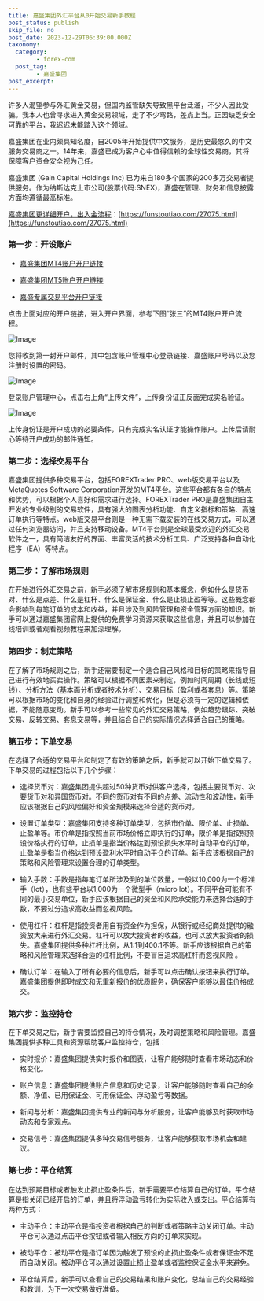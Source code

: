 ```yaml
---
title: 嘉盛集团外汇平台从0开始交易新手教程
post_status: publish
skip_file: no
post_date: 2023-12-29T06:39:00.000Z
taxonomy:
  category:
        - forex-com
  post_tag:
        - 嘉盛集团
post_excerpt: 
---
```

许多人渴望参与外汇黄金交易，但国内监管缺失导致黑平台泛滥，不少人因此受骗。我本人也曾寻求进入黄金交易领域，走了不少弯路，差点上当。正因缺乏安全可靠的平台，我迟迟未能踏入这个领域。

嘉盛集团在业内颇具知名度，自2005年开始提供中文服务，是历史最悠久的中文服务交易商之一。14年来，嘉盛已成为客户心中值得信赖的全球性交易商，其将保障客户资金安全视为己任。

嘉盛集团 (Gain Capital Holdings Inc) 已为来自180多个国家的200多万交易者提供服务。作为纳斯达克上市公司(股票代码:SNEX)，嘉盛在管理、财务和信息披露方面均遵循最高标准。

[嘉盛集团更详细开户，出入金流程](https://funstoutiao.com/27075.html)：[https://funstoutiao.com/27075.html](https://funstoutiao.com/27075.html)

### 第一步：开设账户

* [嘉盛集团MT4账户开户链接](https://s.ssgg.net/jsmt4)

* [嘉盛集团MT5账户开户链接](https://s.ssgg.net/jsmt5)

* [嘉盛专属交易平台开户链接](https://s.ssgg.net/js)

点击上面对应的开户链接，进入开户界面，参考下图“张三”的MT4账户开户流程。

![Image](https://prod-files-secure.s3.us-west-2.amazonaws.com/39ed1227-6d7d-4570-be36-9ccd4a2c4241/7a167aea-686b-400d-af59-4e18eb607a40/640.png?X-Amz-Algorithm=AWS4-HMAC-SHA256&X-Amz-Content-Sha256=UNSIGNED-PAYLOAD&X-Amz-Credential=ASIAZI2LB466RTHBVTVX%2F20250313%2Fus-west-2%2Fs3%2Faws4_request&X-Amz-Date=20250313T221308Z&X-Amz-Expires=3600&X-Amz-Security-Token=IQoJb3JpZ2luX2VjEJX%2F%2F%2F%2F%2F%2F%2F%2F%2F%2FwEaCXVzLXdlc3QtMiJIMEYCIQDWE8m58A0BkX4zBHnqPTAFimdMbYTX52vp1CcYlxznkAIhAJkYNNnSVwca0LADCn6rr%2FE9tXT%2BA8V4h79q6tL1FydMKogECN7%2F%2F%2F%2F%2F%2F%2F%2F%2F%2FwEQABoMNjM3NDIzMTgzODA1IgwL63iHhjrBC4nTnW8q3AOU39ul5oOivyZkj%2FVPUbpK8p2QJkQUzTpEWKL%2BorhUo7kkt9M%2BJfmzHRzv8JXwuqJAjFETYORh3knmEfDxcc1OwEJNq1oTNXe%2BmVrvIhSPuIXd4X%2FAiSpArWfiZJIIl9%2BHSiZDe%2FTXxB5mMCRfJg9iZr4lHdGow%2Brmebb3cTZTEUjR1lcejYv8YGdkl6b9rO9xzj3xJqog%2BLI0ra3mRZvF1hiwQVu2OHYfEn%2FPl6%2F3j2FCeqhGb7QjkxtkgMdIEL7L147BKoUEROye54GmzeLbdSOtXFB5m2l%2BV%2FFUhCeNSNeqycCRKspwgkFrEcJPqeWhz5Ws6Qz1ncY1BvPXeviq35sF23wb%2BMIdQqu3xAePpsej%2FSj3KGHdI6R5QMzPQ7TjHHZw1L5AG5joBnzwF4VYTT0gNse9SYqtqjykm4q3yeNaJWy%2Bwri3szH%2BtrKtz%2BWsTaGc0hRmckDjRP%2BN2JhFKBI1kzN6OgMQrFvgNid%2F5aeDFHwidLtuBhwZj%2BlMcbG52ZorRaOQRKeVsTFNCzAh1pO0YkreAoRhck358iX0L9VpoHB20inL9mT6Yv%2Fv%2FwyoapsSfBDuKc0ESn2yBmzlAC2LOe5Kedom6OzoeTDkTmlESLX0DUkprJDdMjCKk82%2BBjqkAXNHGcXUJf1%2BJ4n8nJwWDA7kzW1O5MrYlltXaTTmIj4hCX7rCAhfYKiouUi0oD4kDZJAJ6eTPVYN3te%2B%2BS0QDn9U4AmODhh9ZEh7IG120RSEl05%2F5BniYGQ20ObJRnYF%2Fxeq%2Byk6TazhKaoFZEScydOSSqxLT%2B%2F2rF9KfF10hLZGClbhrwj2gejvnOBS32ZTpaldIbT5ODHLe2ZzdnY4GoeD8F5e&X-Amz-Signature=735e54ee41ff2a88e82e0152099b4e866d3029a32f534cac52c04356ceb62ff4&X-Amz-SignedHeaders=host&x-id=GetObject)

您将收到第一封开户邮件，其中包含账户管理中心登录链接、嘉盛账户号码以及您注册时设置的密码。

![Image](https://prod-files-secure.s3.us-west-2.amazonaws.com/39ed1227-6d7d-4570-be36-9ccd4a2c4241/eaa1c6b3-2877-4284-a0e1-530e222c27fb/image.png?X-Amz-Algorithm=AWS4-HMAC-SHA256&X-Amz-Content-Sha256=UNSIGNED-PAYLOAD&X-Amz-Credential=ASIAZI2LB466RTHBVTVX%2F20250313%2Fus-west-2%2Fs3%2Faws4_request&X-Amz-Date=20250313T221308Z&X-Amz-Expires=3600&X-Amz-Security-Token=IQoJb3JpZ2luX2VjEJX%2F%2F%2F%2F%2F%2F%2F%2F%2F%2FwEaCXVzLXdlc3QtMiJIMEYCIQDWE8m58A0BkX4zBHnqPTAFimdMbYTX52vp1CcYlxznkAIhAJkYNNnSVwca0LADCn6rr%2FE9tXT%2BA8V4h79q6tL1FydMKogECN7%2F%2F%2F%2F%2F%2F%2F%2F%2F%2FwEQABoMNjM3NDIzMTgzODA1IgwL63iHhjrBC4nTnW8q3AOU39ul5oOivyZkj%2FVPUbpK8p2QJkQUzTpEWKL%2BorhUo7kkt9M%2BJfmzHRzv8JXwuqJAjFETYORh3knmEfDxcc1OwEJNq1oTNXe%2BmVrvIhSPuIXd4X%2FAiSpArWfiZJIIl9%2BHSiZDe%2FTXxB5mMCRfJg9iZr4lHdGow%2Brmebb3cTZTEUjR1lcejYv8YGdkl6b9rO9xzj3xJqog%2BLI0ra3mRZvF1hiwQVu2OHYfEn%2FPl6%2F3j2FCeqhGb7QjkxtkgMdIEL7L147BKoUEROye54GmzeLbdSOtXFB5m2l%2BV%2FFUhCeNSNeqycCRKspwgkFrEcJPqeWhz5Ws6Qz1ncY1BvPXeviq35sF23wb%2BMIdQqu3xAePpsej%2FSj3KGHdI6R5QMzPQ7TjHHZw1L5AG5joBnzwF4VYTT0gNse9SYqtqjykm4q3yeNaJWy%2Bwri3szH%2BtrKtz%2BWsTaGc0hRmckDjRP%2BN2JhFKBI1kzN6OgMQrFvgNid%2F5aeDFHwidLtuBhwZj%2BlMcbG52ZorRaOQRKeVsTFNCzAh1pO0YkreAoRhck358iX0L9VpoHB20inL9mT6Yv%2Fv%2FwyoapsSfBDuKc0ESn2yBmzlAC2LOe5Kedom6OzoeTDkTmlESLX0DUkprJDdMjCKk82%2BBjqkAXNHGcXUJf1%2BJ4n8nJwWDA7kzW1O5MrYlltXaTTmIj4hCX7rCAhfYKiouUi0oD4kDZJAJ6eTPVYN3te%2B%2BS0QDn9U4AmODhh9ZEh7IG120RSEl05%2F5BniYGQ20ObJRnYF%2Fxeq%2Byk6TazhKaoFZEScydOSSqxLT%2B%2F2rF9KfF10hLZGClbhrwj2gejvnOBS32ZTpaldIbT5ODHLe2ZzdnY4GoeD8F5e&X-Amz-Signature=51f7e05353eefbd397da522abb8663fc44a617a5dab56107f33eee599b7bd239&X-Amz-SignedHeaders=host&x-id=GetObject)

登录账户管理中心，点击右上角“上传文件”，上传身份证正反面完成实名验证。

![Image](https://prod-files-secure.s3.us-west-2.amazonaws.com/39ed1227-6d7d-4570-be36-9ccd4a2c4241/54090639-09fc-46b4-a135-e0289f707147/image.png?X-Amz-Algorithm=AWS4-HMAC-SHA256&X-Amz-Content-Sha256=UNSIGNED-PAYLOAD&X-Amz-Credential=ASIAZI2LB466RTHBVTVX%2F20250313%2Fus-west-2%2Fs3%2Faws4_request&X-Amz-Date=20250313T221308Z&X-Amz-Expires=3600&X-Amz-Security-Token=IQoJb3JpZ2luX2VjEJX%2F%2F%2F%2F%2F%2F%2F%2F%2F%2FwEaCXVzLXdlc3QtMiJIMEYCIQDWE8m58A0BkX4zBHnqPTAFimdMbYTX52vp1CcYlxznkAIhAJkYNNnSVwca0LADCn6rr%2FE9tXT%2BA8V4h79q6tL1FydMKogECN7%2F%2F%2F%2F%2F%2F%2F%2F%2F%2FwEQABoMNjM3NDIzMTgzODA1IgwL63iHhjrBC4nTnW8q3AOU39ul5oOivyZkj%2FVPUbpK8p2QJkQUzTpEWKL%2BorhUo7kkt9M%2BJfmzHRzv8JXwuqJAjFETYORh3knmEfDxcc1OwEJNq1oTNXe%2BmVrvIhSPuIXd4X%2FAiSpArWfiZJIIl9%2BHSiZDe%2FTXxB5mMCRfJg9iZr4lHdGow%2Brmebb3cTZTEUjR1lcejYv8YGdkl6b9rO9xzj3xJqog%2BLI0ra3mRZvF1hiwQVu2OHYfEn%2FPl6%2F3j2FCeqhGb7QjkxtkgMdIEL7L147BKoUEROye54GmzeLbdSOtXFB5m2l%2BV%2FFUhCeNSNeqycCRKspwgkFrEcJPqeWhz5Ws6Qz1ncY1BvPXeviq35sF23wb%2BMIdQqu3xAePpsej%2FSj3KGHdI6R5QMzPQ7TjHHZw1L5AG5joBnzwF4VYTT0gNse9SYqtqjykm4q3yeNaJWy%2Bwri3szH%2BtrKtz%2BWsTaGc0hRmckDjRP%2BN2JhFKBI1kzN6OgMQrFvgNid%2F5aeDFHwidLtuBhwZj%2BlMcbG52ZorRaOQRKeVsTFNCzAh1pO0YkreAoRhck358iX0L9VpoHB20inL9mT6Yv%2Fv%2FwyoapsSfBDuKc0ESn2yBmzlAC2LOe5Kedom6OzoeTDkTmlESLX0DUkprJDdMjCKk82%2BBjqkAXNHGcXUJf1%2BJ4n8nJwWDA7kzW1O5MrYlltXaTTmIj4hCX7rCAhfYKiouUi0oD4kDZJAJ6eTPVYN3te%2B%2BS0QDn9U4AmODhh9ZEh7IG120RSEl05%2F5BniYGQ20ObJRnYF%2Fxeq%2Byk6TazhKaoFZEScydOSSqxLT%2B%2F2rF9KfF10hLZGClbhrwj2gejvnOBS32ZTpaldIbT5ODHLe2ZzdnY4GoeD8F5e&X-Amz-Signature=7fbcc671e5bb2790c3b2e92e265396b4a2ddcec5f5eb3faf32669ad8af1278ae&X-Amz-SignedHeaders=host&x-id=GetObject)

上传身份证是开户成功的必要条件，只有完成实名认证才能操作账户。上传后请耐心等待开户成功的邮件通知。

### 第二步：选择交易平台

嘉盛集团提供多种交易平台，包括FOREXTrader PRO、web版交易平台以及MetaQuotes Software Corporation开发的MT4平台。这些平台都有各自的特点和优势，可以根据个人喜好和需求进行选择。FOREXTrader PRO是嘉盛集团自主开发的专业级别的交易软件，具有强大的图表分析功能、自定义指标和策略、高速订单执行等特点。web版交易平台则是一种无需下载安装的在线交易方式，可以通过任何浏览器访问，并且支持移动设备。MT4平台则是全球最受欢迎的外汇交易软件之一，具有简洁友好的界面、丰富灵活的技术分析工具、广泛支持各种自动化程序（EA）等特点。

### 第三步：了解市场规则

在开始进行外汇交易之前，新手必须了解市场规则和基本概念，例如什么是货币对、什么是点差、什么是杠杆、什么是保证金、什么是止损止盈等等。这些概念都会影响到每笔订单的成本和收益，并且涉及到风险管理和资金管理方面的知识。新手可以通过嘉盛集团官网上提供的免费学习资源来获取这些信息，并且可以参加在线培训或者观看视频教程来加深理解。

### 第四步：制定策略

在了解了市场规则之后，新手还需要制定一个适合自己风格和目标的策略来指导自己进行有效地买卖操作。策略可以根据不同因素来制定，例如时间周期（长线或短线）、分析方法（基本面分析或者技术分析）、交易目标（盈利或者套息）等。策略可以根据市场的变化和自身的经验进行调整和优化，但是必须有一定的逻辑和依据，不能随意变动。新手可以参考一些常见的外汇交易策略，例如趋势跟踪、突破交易、反转交易、套息交易等，并且结合自己的实际情况选择适合自己的策略。

### 第五步：下单交易

在选择了合适的交易平台和制定了有效的策略之后，新手就可以开始下单交易了。下单交易的过程包括以下几个步骤：

* 选择货币对：嘉盛集团提供超过50种货币对供客户选择，包括主要货币对、次要货币对和异国货币对。不同的货币对有不同的点差、流动性和波动性，新手应该根据自己的风险偏好和资金规模来选择合适的货币对。

* 设置订单类型：嘉盛集团支持多种订单类型，包括市价单、限价单、止损单、止盈单等。市价单是指按照当前市场价格立即执行的订单，限价单是指按照预设价格执行的订单，止损单是指当价格达到预设损失水平时自动平仓的订单，止盈单是指当价格达到预设盈利水平时自动平仓的订单。新手应该根据自己的策略和风险管理来设置合理的订单类型。

* 输入手数：手数是指每笔订单所涉及到的单位数量，一般以10,000为一个标准手（lot），也有些平台以1,000为一个微型手（micro lot）。不同平台可能有不同的最小交易单位，新手应该根据自己的资金和风险承受能力来选择合适的手数，不要过分追求高收益而忽视风险。

* 使用杠杆：杠杆是指投资者用自有资金作为担保，从银行或经纪商处提供的融资放大来进行外汇交易。杠杆可以放大投资者的收益，也可以放大投资者的损失。嘉盛集团提供多种杠杆比例，从1:1到400:1不等。新手应该根据自己的策略和风险管理来选择合适的杠杆比例，不要盲目追求高杠杆而忽视风险 。

* 确认订单：在输入了所有必要的信息后，新手可以点击确认按钮来执行订单。嘉盛集团提供即时成交和无重新报价的优质服务，确保客户能够以最佳价格成交。

### 第六步：监控持仓

在下单交易之后，新手需要监控自己的持仓情况，及时调整策略和风险管理。嘉盛集团提供多种工具和资源帮助客户监控持仓，包括：

* 实时报价：嘉盛集团提供实时报价和图表，让客户能够随时查看市场动态和价格变化。

* 账户信息：嘉盛集团提供账户信息和历史记录，让客户能够随时查看自己的余额、净值、已用保证金、可用保证金、浮动盈亏等数据。

* 新闻与分析：嘉盛集团提供专业的新闻与分析服务，让客户能够及时获取市场动态和专家观点。

* 交易信号：嘉盛集团提供多种交易信号服务，让客户能够获取市场机会和建议。

### 第七步：平仓结算

在达到预期目标或者触发止损止盈条件后，新手需要平仓结算自己的订单。平仓结算是指关闭已经开启的订单，并且将浮动盈亏转化为实际收入或支出。平仓结算有两种方式：

* 主动平仓：主动平仓是指投资者根据自己的判断或者策略主动关闭订单。主动平仓可以通过点击平仓按钮或者输入相反方向的订单来实现。

* 被动平仓：被动平仓是指订单因为触发了预设的止损止盈条件或者保证金不足而自动关闭。被动平仓可以通过设置止损止盈单或者监控保证金水平来避免。

* 平仓结算后，新手可以查看自己的交易结果和账户变化，总结自己的交易经验和教训，为下一次交易做好准备。
